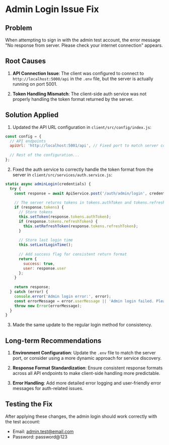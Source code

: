 # Admin Login Issue Fix

## Problem
When attempting to sign in with the admin test account, the error message "No response from server. Please check your internet connection" appears.

## Root Causes
1. **API Connection Issue**: The client was configured to connect to `http://localhost:5000/api` in the `.env` file, but the server is actually running on port 5001.

2. **Token Handling Mismatch**: The client-side auth service was not properly handling the token format returned by the server.

## Solution Applied

1. Updated the API URL configuration in `client/src/config/index.js`:
```js
const config = {
  // API endpoints
  apiUrl: 'http://localhost:5001/api', // Fixed port to match server configuration
  
  // Rest of the configuration...
};
```

2. Fixed the auth service to correctly handle the token format from the server in `client/src/services/auth.service.js`:
```js
static async adminLogin(credentials) {
  try {
    const response = await ApiService.post('/auth/admin/login', credentials);
    
    // The server returns tokens in tokens.authToken and tokens.refreshToken
    if (response.tokens) {
      // Store tokens
      this.setToken(response.tokens.authToken);
      if (response.tokens.refreshToken) {
        this.setRefreshToken(response.tokens.refreshToken);
      }
      
      // Store last login time
      this.setLastLoginTime();
      
      // Add success flag for consistent return format
      return {
        success: true,
        user: response.user
      };
    }
    
    return response;
  } catch (error) {
    console.error('Admin login error:', error);
    const errorMessage = error.userMessage || 'Admin login failed. Please check your credentials.';
    throw new Error(errorMessage);
  }
}
```

3. Made the same update to the regular login method for consistency.

## Long-term Recommendations

1. **Environment Configuration**: Update the `.env` file to match the server port, or consider using a more dynamic approach for service discovery.

2. **Response Format Standardization**: Ensure consistent response formats across all API endpoints to make client-side handling more predictable.

3. **Error Handling**: Add more detailed error logging and user-friendly error messages for auth-related issues.

## Testing the Fix

After applying these changes, the admin login should work correctly with the test account:
- Email: admin.test@email.com
- Password: password@123 